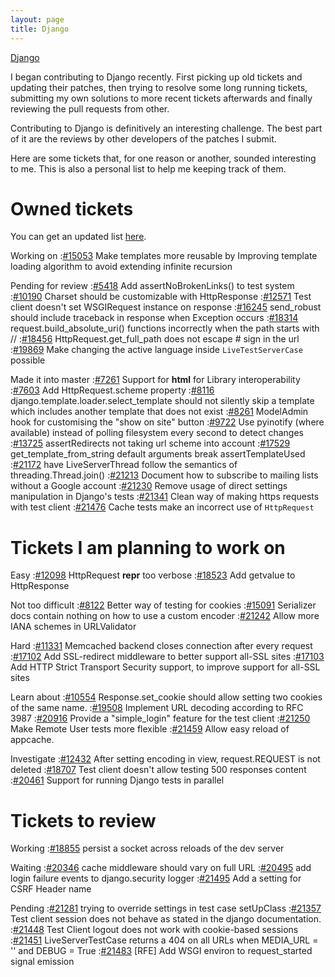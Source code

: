 ```yaml
---
layout: page
title: Django
---
```


[Django](https://djangoproject.com)

I began contributing to Django recently. First picking up old tickets and
updating their patches, then trying to resolve some long running tickets,
submitting my own solutions to more recent tickets afterwards and finally
reviewing the pull requests from other.

Contributing to Django is definitively an interesting challenge. The best part
of it are the reviews by other developers of the patches I submit.

Here are some tickets that, for one reason or another, sounded interesting to
me. This is also a personal list to help me keeping track of them.


Owned tickets
=============

You can get an updated list
[here](https://code.djangoproject.com/query?owner=unaizalakain).

Working on
:[#15053](https://code.djangoproject.com/ticket/15053/)
    Make templates more reusable by Improving template loading algorithm to avoid extending infinite recursion


Pending for review
:[#5418](https://code.djangoproject.com/ticket/5418/)
    Add assertNoBrokenLinks() to test system
:[#10190](https://code.djangoproject.com/ticket/10190/)
    Charset should be customizable with HttpResponse
:[#12571](https://code.djangoproject.com/ticket/12571/)
    Test client doesn't set WSGIRequest instance on response
:[#16245](https://code.djangoproject.com/ticket/16245/)
    send_robust should include traceback in response when Exception occurs
:[#18314](https://code.djangoproject.com/ticket/18314/)
    request.build_absolute_uri() functions incorrectly when the path starts with //
:[#18456](https://code.djangoproject.com/ticket/18456/)
    HttpRequest.get_full_path does not escape # sign in the url
:[#19869](https://code.djangoproject.com/ticket/19869/)
    Make changing the active language inside `LiveTestServerCase` possible


Made it into master
:[#7261](https://code.djangoproject.com/ticket/7261/)
     Support for __html__ for Library interoperability
:[#7603](https://code.djangoproject.com/ticket/7603/)
     Add HttpRequest.scheme property
:[#8116](https://code.djangoproject.com/ticket/8116/)
     django.template.loader.select_template should not silently skip a template which includes another template that does not exist
:[#8261](https://code.djangoproject.com/ticket/8261/)
     ModelAdmin hook for customising the "show on site" button
:[#9722](https://code.djangoproject.com/ticket/9722/)
     Use pyinotify (where available) instead of polling filesystem every second to detect changes
:[#13725](https://code.djangoproject.com/ticket/13725/)
    assertRedirects not taking url scheme into account
:[#17529](https://code.djangoproject.com/ticket/17529/)
    get_template_from_string default arguments break assertTemplateUsed
:[#21172](https://code.djangoproject.com/ticket/21172/)
    have LiveServerThread follow the semantics of threading.Thread.join()
:[#21213](https://code.djangoproject.com/ticket/21213/)
    Document how to subscribe to mailing lists without a Google account
:[#21230](https://code.djangoproject.com/ticket/21230/)
    Remove usage of direct settings manipulation in Django's tests
:[#21341](https://code.djangoproject.com/ticket/21341/)
    Clean way of making https requests with test client
:[#21476](https://code.djangoproject.com/ticket/21476/)
    Cache tests make an incorrect use of `HttpRequest`


Tickets I am planning to work on
================================


Easy
:[#12098](https://code.djangoproject.com/ticket/12098/)
    HttpRequest __repr__ too verbose
:[#18523](https://code.djangoproject.com/ticket/18523/)
    Add getvalue to HttpResponse


Not too difficult
:[#8122](https://code.djangoproject.com/ticket/8122/)
     Better way of testing for cookies
:[#15091](https://code.djangoproject.com/ticket/15091/)
    Serializer docs contain nothing on how to use a custom encoder
:[#21242](https://code.djangoproject.com/ticket/21242/)
    Allow more IANA schemes in URLValidator


Hard
:[#11331](https://code.djangoproject.com/ticket/11331/)
    Memcached backend closes connection after every request
:[#17102](https://code.djangoproject.com/ticket/17102/)
    Add SSL-redirect middleware to better support all-SSL sites
:[#17103](https://code.djangoproject.com/ticket/17103/)
    Add HTTP Strict Transport Security support, to improve support for all-SSL sites


Learn about
:[#10554](https://code.djangoproject.com/ticket/10554/)
    Response.set_cookie should allow setting two cookies of the same name.
:[#19508](https://code.djangoproject.com/ticket/19508/)
    Implement URL decoding according to RFC 3987
:[#20916](https://code.djangoproject.com/ticket/20916/)
    Provide a "simple_login" feature for the test client
:[#21250](https://code.djangoproject.com/ticket/21250/)
    Make Remote User tests more flexible
:[#21459](https://code.djangoproject.com/ticket/21459/)
    Allow easy reload of appcache.

Investigate
:[#12432](https://code.djangoproject.com/ticket/12432/)
    After setting encoding in view, request.REQUEST is not deleted
:[#18707](https://code.djangoproject.com/ticket/18707/)
    Test client doesn't allow testing 500 responses content
:[#20461](https://code.djangoproject.com/ticket/20461/)
    Support for running Django tests in parallel


Tickets to review
=================


Working
:[#18855](https://code.djangoproject.com/ticket/18855/)
    persist a socket across reloads of the dev server

Waiting
:[#20346](https://code.djangoproject.com/ticket/20346/)
    cache middleware should vary on full URL
:[#20495](https://code.djangoproject.com/ticket/20495/)
    add login failure events to django.security logger
:[#21495](https://code.djangoproject.com/ticket/21495/)
    Add a setting for CSRF Header name

Pending
:[#21281](https://code.djangoproject.com/ticket/21281/)
    trying to override settings in test case setUpClass
:[#21357](https://code.djangoproject.com/ticket/21357/)
    Test client session does not behave as stated in the django documentation.
:[#21448](https://code.djangoproject.com/ticket/21448/)
    Test Client logout does not work with cookie-based sessions
:[#21451](https://code.djangoproject.com/ticket/21451/)
    LiveServerTestCase returns a 404 on all URLs when MEDIA_URL = '' and DEBUG = True
:[#21483](https://code.djangoproject.com/ticket/21483/)
    [RFE] Add WSGI environ to request_started signal emission
